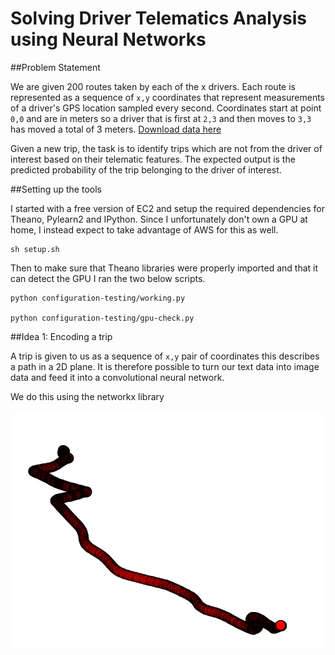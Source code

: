 # Solving Driver Telematics Analysis using Neural Networks
 
##Problem Statement

We are given 200 routes taken by each of the x drivers. Each route is represented as a sequence of ```x,y``` coordinates that represent measurements of a driver's GPS location sampled every second. Coordinates start at point ```0,0``` and are in meters so a driver that is first at ```2,3``` and then moves to  ```3,3``` has moved a total of 3 meters. [Download data here](https://www.kaggle.com/c/axa-driver-telematics-analysis/data)

Given a new trip, the task is to identify trips which are not from the driver of interest based on their telematic features. The expected output is the predicted probability of the trip belonging to the driver of interest.

##Setting up the tools

I started with a free version of EC2 and setup the required dependencies for Theano, Pylearn2 and IPython. Since I unfortunately don't own a GPU at home, I instead expect to take advantage of AWS for this as well.

```
sh setup.sh
```

Then to make sure that Theano libraries were properly imported and that it can detect the GPU I ran the two below scripts.

```
python configuration-testing/working.py

python configuration-testing/gpu-check.py
```

##Idea 1: Encoding a trip

A trip is given to us as a sequence of  ```x,y``` pair of coordinates this describes a path in a 2D plane. It is therefore possible to turn our text data into image data and feed it into a convolutional neural network.

We do this using the networkx library

![Networkx path](images/networkxpath.png)
